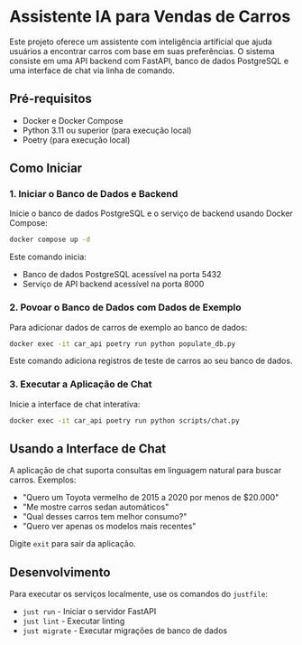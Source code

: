 # Assistente IA para Vendas de Carros

Este projeto oferece um assistente com inteligência artificial que ajuda usuários a encontrar carros com base em suas preferências. O sistema consiste em uma API backend com FastAPI, banco de dados PostgreSQL e uma interface de chat via linha de comando.

## Pré-requisitos

- Docker e Docker Compose
- Python 3.11 ou superior (para execução local)
- Poetry (para execução local)

## Como Iniciar

### 1. Iniciar o Banco de Dados e Backend

Inicie o banco de dados PostgreSQL e o serviço de backend usando Docker Compose:

```bash
docker compose up -d
```

Este comando inicia:
- Banco de dados PostgreSQL acessível na porta 5432
- Serviço de API backend acessível na porta 8000

### 2. Povoar o Banco de Dados com Dados de Exemplo

Para adicionar dados de carros de exemplo ao banco de dados:

```bash
docker exec -it car_api poetry run python populate_db.py
```

Este comando adiciona registros de teste de carros ao seu banco de dados.

### 3. Executar a Aplicação de Chat

Inicie a interface de chat interativa:

```bash
docker exec -it car_api poetry run python scripts/chat.py
```

## Usando a Interface de Chat

A aplicação de chat suporta consultas em linguagem natural para buscar carros. Exemplos:

- "Quero um Toyota vermelho de 2015 a 2020 por menos de $20.000"
- "Me mostre carros sedan automáticos"
- "Qual desses carros tem melhor consumo?"
- "Quero ver apenas os modelos mais recentes"

Digite `exit` para sair da aplicação.

## Desenvolvimento

Para executar os serviços localmente, use os comandos do `justfile`:

- `just run` - Iniciar o servidor FastAPI
- `just lint` - Executar linting
- `just migrate` - Executar migrações de banco de dados